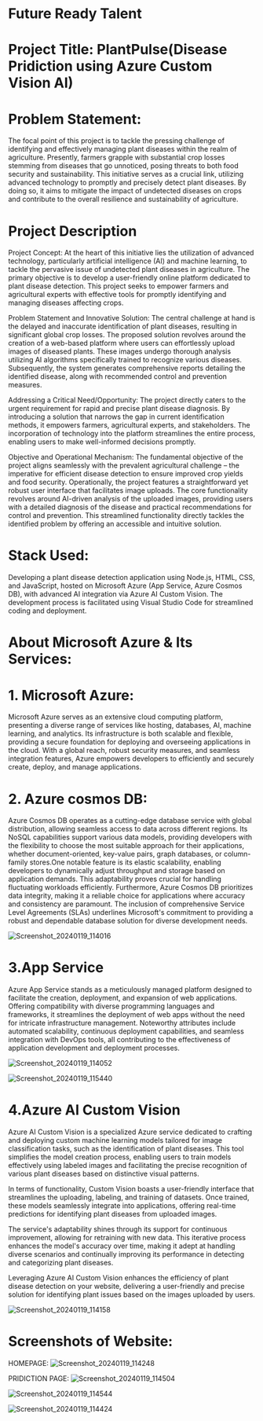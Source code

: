 # Future Ready Talent
# Project Title: PlantPulse(Disease Pridiction using Azure Custom Vision AI)
# Problem Statement:
The focal point of this project is to tackle the pressing challenge of identifying and effectively managing plant diseases within the realm of agriculture. Presently, farmers grapple with substantial crop losses stemming from diseases that go unnoticed, posing threats to both food security and sustainability. This initiative serves as a crucial link, utilizing advanced technology to promptly and precisely detect plant diseases. By doing so, it aims to mitigate the impact of undetected diseases on crops and contribute to the overall resilience and sustainability of agriculture.
# Project Description
Project Concept: At the heart of this initiative lies the utilization of advanced technology, particularly artificial intelligence (AI) and machine learning, to tackle the pervasive issue of undetected plant diseases in agriculture. The primary objective is to develop a user-friendly online platform dedicated to plant disease detection. This project seeks to empower farmers and agricultural experts with effective tools for promptly identifying and managing diseases affecting crops.

Problem Statement and Innovative Solution: The central challenge at hand is the delayed and inaccurate identification of plant diseases, resulting in significant global crop losses. The proposed solution revolves around the creation of a web-based platform where users can effortlessly upload images of diseased plants. These images undergo thorough analysis utilizing AI algorithms specifically trained to recognize various diseases. Subsequently, the system generates comprehensive reports detailing the identified disease, along with recommended control and prevention measures.

Addressing a Critical Need/Opportunity: The project directly caters to the urgent requirement for rapid and precise plant disease diagnosis. By introducing a solution that narrows the gap in current identification methods, it empowers farmers, agricultural experts, and stakeholders. The incorporation of technology into the platform streamlines the entire process, enabling users to make well-informed decisions promptly.

Objective and Operational Mechanism: The fundamental objective of the project aligns seamlessly with the prevalent agricultural challenge – the imperative for efficient disease detection to ensure improved crop yields and food security. Operationally, the project features a straightforward yet robust user interface that facilitates image uploads. The core functionality revolves around AI-driven analysis of the uploaded images, providing users with a detailed diagnosis of the disease and practical recommendations for control and prevention. This streamlined functionality directly tackles the identified problem by offering an accessible and intuitive solution.
# Stack Used:
Developing a plant disease detection application using Node.js, HTML, CSS, and JavaScript, hosted on Microsoft Azure (App Service, Azure Cosmos DB), with advanced AI integration via Azure AI Custom Vision. The development process is facilitated using Visual Studio Code for streamlined coding and deployment.
# About Microsoft Azure & Its Services:
# 1. Microsoft Azure: 
Microsoft Azure serves as an extensive cloud computing platform, presenting a diverse range of services like hosting, databases, AI, machine learning, and analytics. Its infrastructure is both scalable and flexible, providing a secure foundation for deploying and overseeing applications in the cloud. With a global reach, robust security measures, and seamless integration features, Azure empowers developers to efficiently and securely create, deploy, and manage applications.
# 2. Azure cosmos DB:
Azure Cosmos DB operates as a cutting-edge database service with global distribution, allowing seamless access to data across different regions. Its NoSQL capabilities support various data models, providing developers with the flexibility to choose the most suitable approach for their applications, whether document-oriented, key-value pairs, graph databases, or column-family stores.One notable feature is its elastic scalability, enabling developers to dynamically adjust throughput and storage based on application demands. This adaptability proves crucial for handling fluctuating workloads efficiently. Furthermore, Azure Cosmos DB prioritizes data integrity, making it a reliable choice for applications where accuracy and consistency are paramount. The inclusion of comprehensive Service Level Agreements (SLAs) underlines Microsoft's commitment to providing a robust and dependable database solution for diverse development needs.

![Screenshot_20240119_114016](https://github.com/noob4141/Azure_project/assets/154239656/e7c556f0-4e45-4ebc-a47b-19f89ef91272)

# 3.App Service

Azure App Service stands as a meticulously managed platform designed to facilitate the creation, deployment, and expansion of web applications. Offering compatibility with diverse programming languages and frameworks, it streamlines the deployment of web apps without the need for intricate infrastructure management. Noteworthy attributes include automated scalability, continuous deployment capabilities, and seamless integration with DevOps tools, all contributing to the effectiveness of application development and deployment processes.


![Screenshot_20240119_114052](https://github.com/noob4141/Azure_project/assets/154239656/66b44581-9742-410c-99a6-1d92f658b268)

![Screenshot_20240119_115440](https://github.com/noob4141/Azure_project/assets/154239656/d6860893-29f1-442c-84e5-2171ead3f9e3)

# 4.Azure AI Custom Vision
Azure AI Custom Vision is a specialized Azure service dedicated to crafting and deploying custom machine learning models tailored for image classification tasks, such as the identification of plant diseases. This tool simplifies the model creation process, enabling users to train models effectively using labeled images and facilitating the precise recognition of various plant diseases based on distinctive visual patterns.

In terms of functionality, Custom Vision boasts a user-friendly interface that streamlines the uploading, labeling, and training of datasets. Once trained, these models seamlessly integrate into applications, offering real-time predictions for identifying plant diseases from uploaded images.

The service's adaptability shines through its support for continuous improvement, allowing for retraining with new data. This iterative process enhances the model's accuracy over time, making it adept at handling diverse scenarios and continually improving its performance in detecting and categorizing plant diseases.

Leveraging Azure AI Custom Vision enhances the efficiency of plant disease detection on your website, delivering a user-friendly and precise solution for identifying plant issues based on the images uploaded by users.

![Screenshot_20240119_114158](https://github.com/noob4141/Azure_project/assets/154239656/a135cdf6-7717-483c-a846-c3e69e4124ba)

# Screenshots of Website:

HOMEPAGE:
![Screenshot_20240119_114248](https://github.com/noob4141/Azure_project/assets/154239656/4ce8a517-7c6b-415b-b4e5-19baf35bf78e)

PRIDICTION PAGE:
![Screenshot_20240119_114504](https://github.com/noob4141/Azure_project/assets/154239656/d1b93d49-bdd7-474b-90ac-3d0ce707e434)

![Screenshot_20240119_114544](https://github.com/noob4141/Azure_project/assets/154239656/281b453b-0de4-4a2c-97d6-bfadb92f48d0)

![Screenshot_20240119_114424](https://github.com/noob4141/Azure_project/assets/154239656/bb350931-6402-4ed8-bb8d-dd22736e39fe)











